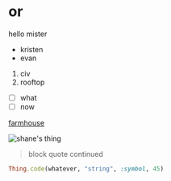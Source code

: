 # or

hello mister

- kristen
- evan

1. civ 
2. rooftop

- [ ] what
- [ ] now

[farmhouse](http://farmhouse.co)

![shane's thing](http://iamshane.com/assets/shane-becker-avatar-circle-small.png)

> block quote
> continued

```ruby
Thing.code(whatever, "string", :symbol, 45)
```

